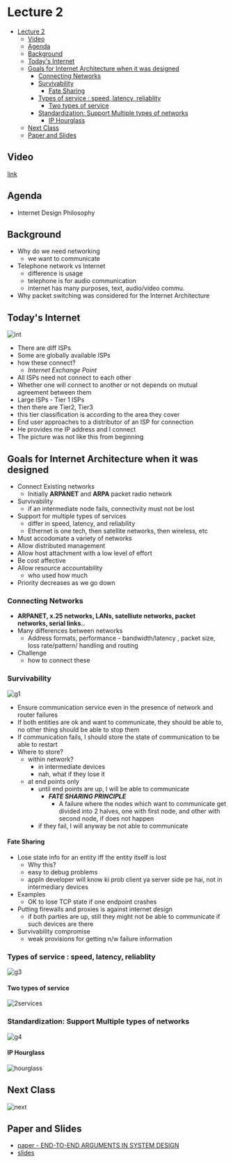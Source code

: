 # Lecture 2

- [Lecture 2](#lecture-2)
  - [Video](#video)
  - [Agenda](#agenda)
  - [Background](#background)
  - [Today's Internet](#todays-internet)
  - [Goals for Internet Architecture when it was designed](#goals-for-internet-architecture-when-it-was-designed)
    - [Connecting Networks](#connecting-networks)
    - [Survivability](#survivability)
      - [Fate Sharing](#fate-sharing)
    - [Types of service : speed, latency, reliablity](#types-of-service--speed-latency-reliablity)
      - [Two types of service](#two-types-of-service)
    - [Standardization: Support Multiple types of networks](#standardization-support-multiple-types-of-networks)
      - [IP Hourglass](#ip-hourglass)
  - [Next Class](#next-class)
  - [Paper and Slides](#paper-and-slides)

## Video

[link](https://web.microsoftstream.com/video/b36adbdd-c451-4557-a514-a4e216453900)

## Agenda

- Internet Design Philosophy

## Background

- Why do we need networking
  - we want to communicate
- Telephone network vs Internet
  - difference is usage
  - telephone is for audio communication
  - internet has many purposes, text, audio/video commu.
- Why packet switching was considered for the Internet Architecture

## Today's Internet

![int](internet.png)

- There are diff ISPs
- Some are globally available ISPs
- how these connect?
  - *Internet Exchange Point*
- All ISPs need not connect to each other
- Whether one will connect to another or not depends on mutual agreement between them
- Large ISPs - Tier 1 ISPs
- then there are Tier2, Tier3
- this tier classification is according to the area they cover
- End user approaches to a distributor of an ISP for connection
- He provides me IP address and I connect
- The picture was not like this from beginning

## Goals for Internet Architecture when it was designed

- Connect Existing networks
  - Initially **ARPANET** and **ARPA** packet radio network
- Survivability
  - if an intermediate node fails, connectivity must not be lost
- Support for multiple types of services
  - differ in speed, latency, and reliability
  - Ethernet is one tech, then satellite networks, then wireless, etc
- Must accodomate a variety of networks
- Allow distributed management
- Allow host attachment with a low level of effort
- Be cost affective
- Allow resource accountability
  - who used how much
- Priority decreases as we go down

### Connecting Networks

- **ARPANET, x.25 networks, LANs, satelliute networks, packet networks, serial links..**
- Many differences between networks
  - Address formats, performance - bandwidth/latency , packet size, loss rate/pattern/ handling and routing
- Challenge
  - how to connect these

### Survivability

![g1](g1.png)

- Ensure communication service even in the presence of network and router failures
- If both entities are ok and want to communicate, they should be able to, no other thing should be able to stop them
- If communication fails, I should store the state of communication to be able to restart
- Where to store?
  - within network?
    - in intermediate devices
    - nah, what if they lose it
  - at end points only
    - until end points are up, I will be able to communicate
      - ***FATE SHARING PRINCIPLE***
        - A failure where the nodes which want to communicate get divided into 2 halves, one with first node, and other with second node, if does not happen
    - if they fail, I will anyway be not able to communicate

#### Fate Sharing

- Lose state info for an entity iff the entity itself is lost
  - Why this?
  - easy to debug problems
  - appln developer will know ki prob client ya server side pe hai, not in intermediary devices
- Examples
  - OK to lose TCP state if one endpoint crashes
- Putting firewalls and proxies is against internet design
  - if both parties are up, still they might not be able to communicate if such devices are there
- Survivability compromise
  - weak provisions for getting n/w failure information

### Types of service : speed, latency, reliablity

![g3](g3.png)

#### Two types of service

![2services](2service.png)

### Standardization: Support Multiple types of networks

![g4](g4.png)

#### IP Hourglass

![hourglass](hourglass.png)

## Next Class

![next](next.png)

## Paper and Slides

- [paper - END-TO-END ARGUMENTS IN SYSTEM DESIGN](https://drive.google.com/file/d/1-kKDjBp_LJCr8EGgrdSt4XOX3-pIjo9m/view?usp=sharing)
- [slides](https://drive.google.com/file/d/1gFMNTjK_NjxZLTYBAVbXAbbNl73Bjtcv/view?usp=sharing)
